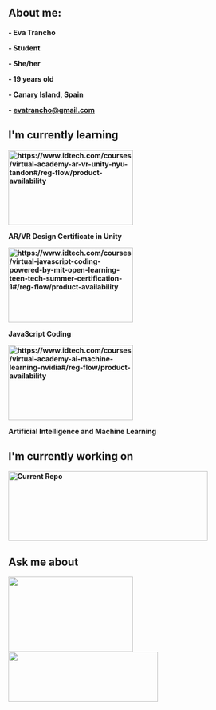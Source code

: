 <h2><b>About me:<b></h2>
<p>- Eva Trancho</p>
<p>- Student</p>
<p>- She/her</p>
<p>- 19 years old</p>
<p>- Canary Island, Spain</p>
<p>- <a href="mailto:evatrancho@gmail.com">evatrancho@gmail.com</a></p>


<h2>I'm currently learning</h2>
<img src="https://user-images.githubusercontent.com/77303061/178083134-609ed7ef-f547-4531-a6d5-b76abeec064a.png" width="250px" height="150px" alt= "https://www.idtech.com/courses/virtual-academy-ar-vr-unity-nyu-tandon#/reg-flow/product-availability"/>
<p>AR/VR Design Certificate in Unity</p>

<img src="https://user-images.githubusercontent.com/77303061/178085184-848a4276-5e6b-433e-8ba1-7358cb467bc4.png" width="250px" height="150px" alt="https://www.idtech.com/courses/virtual-javascript-coding-powered-by-mit-open-learning-teen-tech-summer-certification-1#/reg-flow/product-availability"/>
<p>JavaScript Coding</p>

<img src="https://user-images.githubusercontent.com/77303061/178085166-5beb19e2-0b24-4e2d-94a8-d093305a1714.png" width="250px" height="150px" alt="https://www.idtech.com/courses/virtual-academy-ai-machine-learning-nvidia#/reg-flow/product-availability"/>
<p>Artificial Intelligence and Machine Learning</p>


<h2>I'm currently working on</h2>
 <a href="https://github.com/etrancho/Discover-Things">  
  <img src="https://github-readme-stats.vercel.app/api/pin/?username=etrancho&repo=Discover-Things&theme=dark" alt="Current Repo" width="400px" height="140px"/>
 </a>


 <h2>Ask me about</h2>
<div class="row">
 <a href="https://unity.com/es">
  <img src="https://user-images.githubusercontent.com/77303061/178077667-73cc3d3f-f59b-4e91-8012-3c42b5dce1d5.png" width="250px" height="150px" />
 </a>
 <a href="https://www.aseprite.org/">
  <img src="https://user-images.githubusercontent.com/77303061/178077878-11e8ea90-b648-4d8d-9250-e31d1c1bfb55.png" width="300px" height="100px"/>
 </a>
</div>
 

